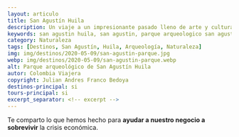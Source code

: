 ```yaml
---
layout: articulo
title: San Agustín Huila
description: Un viaje a un impresionante pasado lleno de arte y cultura en las montañas del Huila
keywords: san agustin huila, san agustin, parque arqueologico san agustin, sanagustin
category: Naturaleza
tags: [Destinos, San Agustín, Huila, Arqueología, Naturaleza]
img: img/destinos/2020-05-09/san-agustin-parque.jpg
webp: img/destinos/2020-05-09/san-agustin-parque.webp
alt: Parque arqueológico de San Agustín Huila
autor: Colombia Viajera
copyright: Julian Andres Franco Bedoya
destinos-principal: si
tours-principal: si
excerpt_separator: <!-- excerpt -->
---
```

Te comparto lo que hemos hecho para **ayudar a nuestro negocio a sobrevivir** la crisis económica.

<!-- excerpt -->
<!-- 
## 3 años intentando

Abril de 2017. Desde esta fecha llevaba intentando más de 9 proyectos web diferentes. Todo a raíz del desastre en la ciudad de Mocoa que mi esposa y yo enfrentamos en la fecha ya mencionada.

![Desastre en Mocoa 2017]({{ site.baseurl }}/img/magazine/2020-05-09/mocoa.jpg "Avalancha en Mocoa de Abril de 2017")

Cuando nuestra situación económica estaba en su momento más difícil, mi Dios Jehová y mi familia fueron mi auxilio.

Mi hermano consiguió las recetas de nuestros helados y las compartió con la familia. Mis padres consiguieron un préstamo... ¡y comenzamos GurCoff!

## El mundo se detiene. Y San Agustín también

Sí. Ninguno nos esperamos este receso económico. Y menos nosotros. Llevábamos 7 meses de duro trabajo para que nuestra comunidad se enamore de nuestros productos y servicio.

Por fin las cosas salían mucho mejor. Y al pueblito de San Agustín, que ya sentimos como nuestro pueblito querido, le encantaba nuestra heladería. **Así que, ¿ahora qué haríamos?**

![San Agustín sin turistas]({{ site.baseurl }}/img/magazine/2020-05-09/san-agustin.jpg "Calle de San Agustín Huila")

## "Si quieres un cambio, cambia lo que haces"

**Me gusta leer mucho. También veo muchos videos sobre tutoriales y capacitaciones de negocios**. Allí aprendí que tenía dos opciones durante la cuarentena:

> "Me dedico a hacer nada y ver películas o jugar. O me dedico a capacitarme bien para sacar mi negocio adelante"

Lo comprendí cuando leí la frase de este subtítulo:

> "Si quieres un cambio, cambia lo que haces"

El conferenciante explicaba que cuando uno quiere hacer cambios en su vida, y sigue haciendo lo mismo, pues todo resulta en lo mismo. Nada cambia. Pero si cambias lo que haces con *tus hábitos, tu tiempo, tus métodos, tu forma de hacer tu trabajo, tu negocio,* entonces al final, algún cambio verás en tus resultados.

## "¡Hagamos cambios!"

Después de pasarme un mes estudiando, intenté aplicar lo aprendido para ayudar a mi comunidad. Pero no fue posible. Muchos factores no favorecieron otro proyecto más. -->

